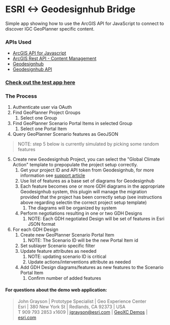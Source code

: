 # ESRI <-> Geodesignhub Bridge

Simple app showing how to use the ArcGIS API for JavaScript to connect to discover IGC GeoPlanner specific content.

### APIs Used

 - [ArcGIS API for Javascript](https://developers.arcgis.com/javascript/latest/api-reference/)
 - [ArcGIS Rest API - Content Management](https://developers.arcgis.com/rest/users-groups-and-items/working-with-users-groups-and-items.htm)
 - [Geodesignhub](https://www.geodesignhub.com/)
 - [Geodesignhub API](https://www.geodesignhub.com/api/)

### [Check out the test app here](https://geoxc-apps.bd.esri.com/IGC/GDHDiagrams/DiagramReader.html)


### The Process

1. Authenticate user via OAuth
2. Find GeoPlanner Project Groups
   1. Select one Group 
3. Find GeoPlanner Scenario Portal Items in selected Group
   1. Select one Portal Item 
4. Query GeoPlanner Scenario features as GeoJSON

> NOTE: step 5 below is currently simulated by picking some random features 
 
5. Create new Geodesignhub Project, you can select the "Global Climate Action" template to prepopulate the project setup correctly. 
   1. Get your project ID and API token from Geodesignhub, for more information see [support article](https://community.geodesignhub.com/t/where-is-my-project-id/1275)
   2. Use list of features as a base set of diagrams for Geodesignhub
   3. Each feature becomes one or more GDH diagrams in the appropriate Geodesignhub system, this plugin will manage the migration provided that the project has been correctly setup (see instructions above regarding selectin the correct project setup template)
      1. The diagrams will be organized by system
   4. Perform negotiations resulting in one or two GDH Designs
      1. NOTE: Each GDH negotiated Design will be set of features in Esri JSON format
6. For each GDH Design
   1. Create new GeoPlanner Scenario Portal Item
      1. NOTE: The Scenario ID will be the new Portal Item id 
   2. Set sublayer Scenario specific filter
   3. Update feature attributes as needed
      1. NOTE: updating scenario ID is critical
      2. Update actions/interventions attribute as needed 
   4. Add GDH Design diagrams/features as new features to the Scenario Portal Item
      1. Confirm number of added features
   

#### For questions about the demo web application:
> John Grayson | Prototype Specialist | Geo Experience Center\
> Esri | 380 New York St | Redlands, CA 92373 | USA\
> T 909 793 2853 x1609 | [jgrayson@esri.com](mailto:jgrayson@esri.com) | [GeoXC Demos](https://GeoXC.esri.com) | [esri.com](https://www.esri.com)
